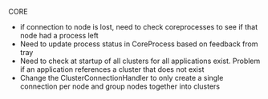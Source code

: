 CORE
 - if connection to node is lost, need to check coreprocesses to see if that node had a process left
 - Need to update process status in CoreProcess based on feedback from tray
 - Need to check at startup of all clusters for all applications exist.  Problem if an application references a cluster that does not exist
 - Change the ClusterConnectionHandler to only create a single connection per node and group nodes together into clusters